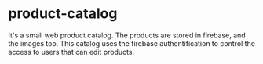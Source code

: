 # product-catalog

It's a small web product catalog. The products are stored in firebase, and the images too.
This catalog uses the firebase authentification to control the access to users that can edit
products.
